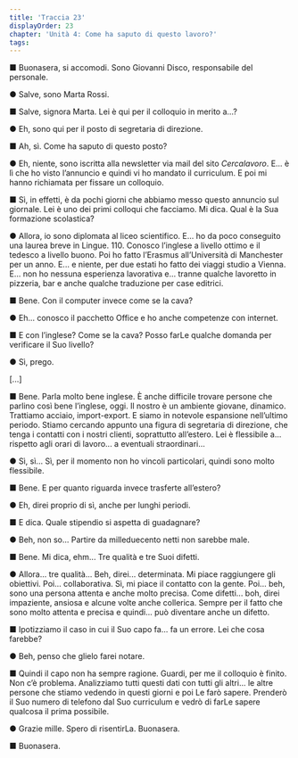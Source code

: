 ```yaml
---
title: 'Traccia 23'
displayOrder: 23
chapter: 'Unità 4: Come ha saputo di questo lavoro?'
tags:
---
```


■ Buonasera, si accomodi. Sono Giovanni Disco, responsabile del personale.

● Salve, sono Marta Rossi.

■ Salve, signora Marta. Lei è qui per il colloquio in merito a...?

● Eh, sono qui per il posto di segretaria di direzione.

■ Ah, sì. Come ha saputo di questo posto?

● Eh, niente, sono iscritta alla newsletter via mail del sito _Cercalavoro_. E... è lì che ho visto l’annuncio e quindi vi ho mandato il curriculum. E poi mi hanno richiamata per fissare un colloquio.

■ Sì, in effetti, è da pochi giorni che abbiamo messo questo annuncio sul giornale. Lei è uno dei primi colloqui che facciamo. Mi dica. Qual è la Sua formazione scolastica?

● Allora, io sono diplomata al liceo scientifico. E... ho da poco conseguito una laurea breve in Lingue. 110. Conosco l’inglese a livello ottimo e il tedesco a livello buono. Poi ho fatto l’Erasmus all’Università
di Manchester per un anno. E... e niente, per due estati ho fatto dei viaggi studio a Vienna. E... non ho nessuna esperienza lavorativa e... tranne qualche lavoretto in pizzeria, bar e anche qualche traduzione per case editrici.

■ Bene. Con il computer invece come se la cava?

● Eh... conosco il pacchetto Office e ho anche competenze con internet.

■ E con l’inglese? Come se la cava? Posso farLe qualche domanda per verificare il Suo livello?

● Sì, prego.

[...]

■ Bene. Parla molto bene inglese. È anche difficile trovare persone che parlino così bene l’inglese, oggi. Il nostro è un ambiente giovane, dinamico. Trattiamo acciaio, import-export. E siamo in notevole espansione nell’ultimo periodo. Stiamo cercando appunto una figura di segretaria di direzione, che tenga i contatti con i nostri clienti, soprattutto all’estero. Lei è flessibile a... rispetto agli orari di lavoro... a eventuali straordinari...

● Sì, sì... Sì, per il momento non ho vincoli particolari, quindi sono molto flessibile.

■ Bene. E per quanto riguarda invece trasferte all’estero?

● Eh, direi proprio di sì, anche per lunghi periodi.

■ E dica. Quale stipendio si aspetta di guadagnare?

● Beh, non so... Partire da milleduecento netti non sarebbe male.

■ Bene. Mi dica, ehm... Tre qualità e tre Suoi difetti.

● Allora... tre qualità... Beh, direi... determinata. Mi piace raggiungere gli obiettivi. Poi... collaborativa. Sì, mi piace il contatto con la gente. Poi... beh, sono una persona attenta e anche molto precisa. Come difetti... boh, direi impaziente, ansiosa e alcune volte anche collerica. Sempre per il fatto
che sono molto attenta e precisa e quindi... può diventare anche un difetto.

■ Ipotizziamo il caso in cui il Suo capo fa... fa un errore. Lei che cosa farebbe?

● Beh, penso che glielo farei notare.

■ Quindi il capo non ha sempre ragione. Guardi, per me il colloquio è finito. Non c’è problema. Analizziamo tutti questi dati con tutti gli altri... le altre persone che stiamo vedendo in questi giorni e poi Le farò sapere. Prenderò il Suo numero di telefono dal Suo curriculum e vedrò di farLe sapere qualcosa il prima possibile.

● Grazie mille. Spero di risentirLa. Buonasera.

■ Buonasera.
